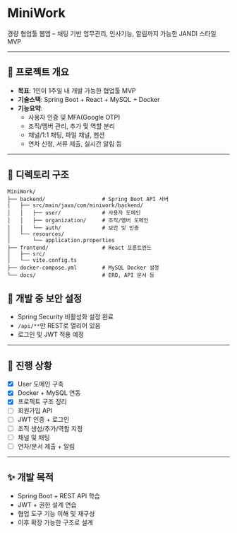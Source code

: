 # MiniWork

경량 협업툴 웹앱 – 채팅 기반 업무관리, 인사기능, 알림까지 가능한 JANDI 스타일 MVP

---

## 🔧 프로젝트 개요

- **목표**: 1인이 1주일 내 개발 가능한 협업툴 MVP
- **기술스택**: Spring Boot + React + MySQL + Docker
- **기능요약**:
  - 사용자 인증 및 MFA(Google OTP)
  - 조직/멤버 관리, 추가 및 역할 분리
  - 채널/1:1 채팅, 파일 채널, 멘션
  - 연차 신청, 서류 제출, 실시간 알림 등

---

## 📁 디렉토리 구조

```
MiniWork/
├── backend/                  # Spring Boot API 서버
│   ├── src/main/java/com/miniwork/backend/
│   │   ├── user/             # 사용자 도메인
│   │   ├── organization/     # 조직/멤버 도메인
│   │   └── auth/             # 보안 및 인증
│   └── resources/
│       └── application.properties
├── frontend/                 # React 프론트엔드
│   ├── src/
│   └── vite.config.ts
├── docker-compose.yml        # MySQL Docker 설정
└── docs/                     # ERD, API 문서 등
```


## 🔐 개발 중 보안 설정

- Spring Security 비활성화 설정 완료
- `/api/**`만 REST로 열리어 있음
- 로그인 및 JWT 적용 예정

---

## 📌 진행 상황

- [x] User 도메인 구축
- [x] Docker + MySQL 연동
- [x] 프로젝트 구조 정리
- [ ] 회원가입 API
- [ ] JWT 인증 + 로그인
- [ ] 조직 생성/추가/역할 지정
- [ ] 채널 및 채팅
- [ ] 연차/문서 제출 + 알림

---

## ✨ 개발 목적

- Spring Boot + REST API 학습
- JWT + 권한 설계 연습
- 협업 도구 기능 이해 및 재구성
- 이후 확장 가능한 구조로 설계

